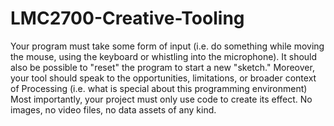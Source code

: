 # LMC2700-Creative-Tooling
 Your program must take some form of input (i.e. do something while moving the mouse, using the keyboard or whistling into the microphone). It should also be possible to "reset" the program to start a new "sketch." Moreover, your tool should speak to the opportunities, limitations, or broader context of Processing (i.e. what is special about this programming environment) Most importantly, your project must only use code to create its effect. No images, no video files, no data assets of any kind.
